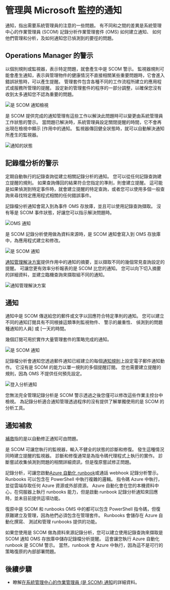 <properties 
   pageTitle="通知中的 「 監控產品管理 |Microsoft Azure"
   description="通知，指出需要系統管理員的注意的一些問題。  本文說明如何建立及管理是系統管理中心的作業管理員 (SCOM) 和記錄分析通知的差異，並提供充分使用混合式提醒管理策略的兩個產品的最佳作法。" 
   services="operations-management-suite"
   documentationCenter=""
   authors="bwren"
   manager="jwhit"
   editor="tysonn" />
<tags 
   ms.service="operations-management-suite"
   ms.devlang="na"
   ms.topic="article"
   ms.tgt_pltfrm="na"
   ms.workload="infrastructure-services"
   ms.date="09/06/2016"
   ms.author="bwren" />

# <a name="managing-alerts-with-microsoft-monitoring"></a>管理與 Microsoft 監控的通知 

通知，指出需要系統管理員的注意的一些問題。  有不同和之間的差異是系統管理中心的作業管理員 (SCOM) 記錄分析作業管理套件 (OMS) 如何建立通知、 如何他們管理和分析，及如何通知您已偵測到的要徑的問題。

## <a name="alerts-in-operations-manager"></a>Operations Manager 的警示
以個別規則或監視器，表示特定問題，就會產生中是 SCOM 警示。  監視器規則可能會產生通知，表示與管理物件的健康情況不直接相關某些重要問題時，它會進入錯誤狀態時，可以產生提醒。  管理套件包含各種不同的工作流程所建立的應用程式或服務所管理的提醒。  設定新的管理套件的程序的一部分調整，以確保您沒有收到太多通知您不認為重要的問題。

![是 SCOM 通知檢視](media/operations-management-suite-monitoring-alerts/scom-alert-view.png)

是 SCOM 提供完成的通知管理有這些工作以解決此問題時可以變更由系統管理員工作狀態的警示。  當問題已解決時，系統管理員設定關閉提醒的時間，它不會再出現在檢視中顯示 [作用中的通知。  監視器傳回健全狀態時，就可以自動解決通知所產生的監視器。

![通知的狀態](media/operations-management-suite-monitoring-alerts/scom-alert-status.png)

## <a name="alerts-in-log-analytics"></a>記錄檔分析的警示
定期自動執行的記錄查詢從建立相關記錄分析的通知。  您可以從任何記錄查詢建立提醒的規則。  如果查詢傳回的結果符合您指定的準則，則會建立提醒。  這可能是如果偵測到特定事件時，就會建立提醒的特定查詢，或者您可以使用多個一般查詢來尋找特定應用程式相關的任何錯誤事件。

記錄檔分析通知會寫入到為事件 OMS 存放庫，並且可以使用記錄查詢擷取。  沒有等是 SCOM 事件狀態，好讓您可以指示解決問題時。

![OMS 通知](media/operations-management-suite-monitoring-alerts/oms-alert.png)

是 SCOM 記錄分析使用做為資料來源時，是 SCOM 通知會寫入到 OMS 存放庫中，為應用程式建立和修改。  

![是 SCOM 通知](media/operations-management-suite-monitoring-alerts/scom-alert.png)

[通知管理解決方案](http://technet.microsoft.com/library/mt484092.aspx)提供作用中的通知的摘要，並以擷取不同的幾個常見查詢設定的提醒。  可讓您更有效率分析報表的是 SCOM 比您的通知。  您可以向下切入摘要的詳細資料，並建立臨機查詢來擷取組不同的通知。

![通知管理解決方案](media/operations-management-suite-monitoring-alerts/alert-management.png)

## <a name="notifications"></a>通知
通知中是 SCOM 傳送給您的郵件或文字以回應符合特定準則的通知。  您可以建立不同的通知訂閱具有不同根據這類準則監視物件、 警示的嚴重性、 偵測到的問題種通知的人員] 或 [一天的時間。

幾個訂閱可用於實作大量管理套件的策略完成的通知。

![是 SCOM 通知](media/operations-management-suite-monitoring-alerts/alerts-overview-scom.png)

記錄檔分析會通知您透過郵件通知已經建立的每個[通知規則](http://technet.microsoft.com/library/mt614775.aspx)上設定電子郵件通知動作。  它沒有是 SCOM 的能力以單一規則的多個提醒訂閱。  您也需要建立提醒的規則，因為 OMS 不提供任何預先設定。

![登入分析通知](media/operations-management-suite-monitoring-alerts/alerts-overview-oms.png)

您無法完全管理記錄分析是 SCOM 警示透過之後您僅可以修改這些作業主控台中檢視。  為記錄分析適合通知管理透過程序的沒有提供了解單獨使用的是 SCOM 的分析工具。

## <a name="alert-remediation"></a>通知補救
[補救](http://technet.microsoft.com/library/mt614775.aspx)指的是以自動修正通知可由問題。
  
是 SCOM 可讓您執行的監視器，輸入不健全的狀態的診斷和修復。  發生這種情況同時建立提醒的監視器。  診斷和修復通常是為指令碼代理程式上執行的實作。  診斷嘗試收集偵測到問題的相關詳細資訊，但是復原嘗試修正問題。

記錄分析，可讓您啟動[Azure 自動化 runbook](https://azure.microsoft.com/documentation/services/automation/)或通話 webhook 記錄分析警示。  Runbooks 可以包含在 PowerShell 中執行複雜的邏輯。  指令碼 Azure 中執行，並從雲端存取任何 Azure 資源或外部資源。  Azure 自動化會在您的本機資料中心，在伺服器上執行 runbooks 能力，但是啟動 runbook 記錄分析通知來回應時，並未目前提供這項功能。

復原中是 SCOM 和 runbooks OMS 中的都可以包含 PowerShell 指令碼，但復原難建立及管理，因為他們必須包含在管理套件。  Runbooks 會儲存在 Azure 自動化撰寫、 測試和管理 runbooks 提供的功能。

如果您使用是 SCOM 做為資料來源記錄分析，您可以建立使用記錄查詢來擷取是 SCOM 通知 OMS 存放庫中儲存記錄檔分析提醒。  這會讓您執行 Azure 自動化 runbook 是 SCOM 警示。  當然，runbook 會 Azure 中執行，因為這不是可行的策略復原的內部部署問題。

## <a name="next-steps"></a>後續步驟

- 瞭解[在系統管理中心的作業管理員 (是 SCOM) 通知](https://technet.microsoft.com/library/hh212913.aspx)的詳細資料。